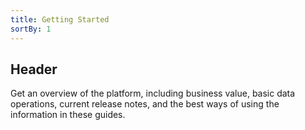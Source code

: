 ```yaml
---
title: Getting Started
sortBy: 1
---
```

## Header
Get an overview of the platform, including business value, basic data operations, current release notes, and the best ways of using the information in these guides.
